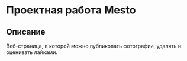 # Проектная работа Mesto

## Описание
Веб-страница, в которой можно публиковать фотографии, удалять и оценивать лайками.